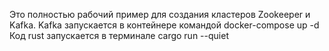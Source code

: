 Это полностью рабочий пример для создания кластеров Zookeeper и Kafka.
Kafka запускается в контейнере командой docker-compose up -d
Код rust запускается в терминале cargo run --quiet
